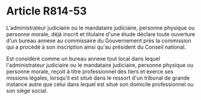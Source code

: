 # Article R814-53

L'administrateur judiciaire ou le mandataire judiciaire, personne physique ou personne morale, déjà inscrit et titulaire d'une étude déclare toute ouverture d'un bureau annexe au commissaire du Gouvernement près la commission qui a procédé à son inscription ainsi qu'au président du Conseil national.

Est considéré comme un bureau annexe tout local dans lequel l'administrateur judiciaire ou le mandataire judiciaire, personne physique ou personne morale, reçoit à titre professionnel des tiers et exerce ses missions légales, lorsqu'il est situé dans le ressort d'un tribunal de grande instance autre que celui dans lequel est situé son domicile professionnel ou son siège social.
